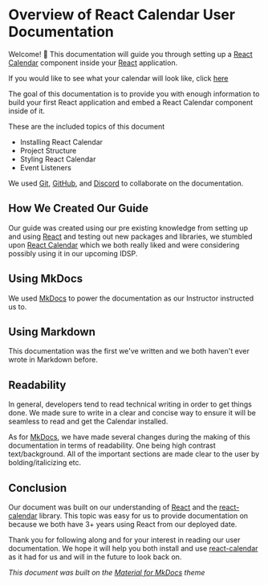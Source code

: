 # Overview of React Calendar User Documentation

Welcome! 👋 This documentation will guide you through setting up a [React Calendar](https://projects.wojtekmaj.pl/react-calendar/) component inside your [React](https://react.dev/) application.

If you would like to see what your calendar will look like, click [here](https://projects.wojtekmaj.pl/react-calendar/sample/)

The goal of this documentation is to provide you with enough information to build your first React application and embed a React Calendar component inside of it.

These are the included topics of this document

* Installing React Calendar
* Project Structure
* Styling React Calendar
* Event Listeners

We used [Git](https://git-scm.com/), [GitHub](https://github.com/), and [Discord](https://discord.com/) to collaborate on the documentation.

## How We Created Our Guide

Our guide was created using our pre existing knowledge from setting up and using [React](https://react.dev/) and testing out new packages and libraries, we stumbled upon [React Calendar](https://projects.wojtekmaj.pl/react-calendar/) which we both really liked and were considering possibly using it in our upcoming IDSP.

## Using MkDocs

We used [MkDocs](https://squidfunk.github.io/mkdocs-material/) to power the documentation as our Instructor instructed us to.

## Using Markdown

This documentation was the first we've written and we both haven't ever wrote in Markdown before.

## Readability

In general, developers tend to read technical writing in order to get things done. We made sure to write in a clear and concise way to ensure it will be seamless to read and get the Calendar installed.

As for [MkDocs](https://squidfunk.github.io/mkdocs-material/), we have made several changes during the making of this documentation in terms of readability. One being high contrast text/background. All of the important sections are made clear to the user by bolding/italicizing etc.

## Conclusion

Our document was built on our understanding of [React](https://react.dev) and the [react-calendar](https://projects.wojtekmaj.pl/react-calendar/) library. This topic was easy for us to provide documentation on because we both have 3+ years using React from our deployed date.

Thank you for following along and for your interest in reading our user documentation. We hope it will help you both install and use [react-calendar](https://projects.wojtekmaj.pl/react-calendar/) as it had for us and will in the future to look back on.

*This document was built on the [Material for MkDocs](https://squidfunk.github.io/mkdocs-material/) theme*
